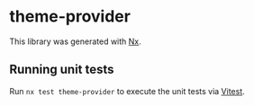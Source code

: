 # theme-provider

This library was generated with [Nx](https://nx.dev).

## Running unit tests

Run `nx test theme-provider` to execute the unit tests via [Vitest](https://vitest.dev/).
